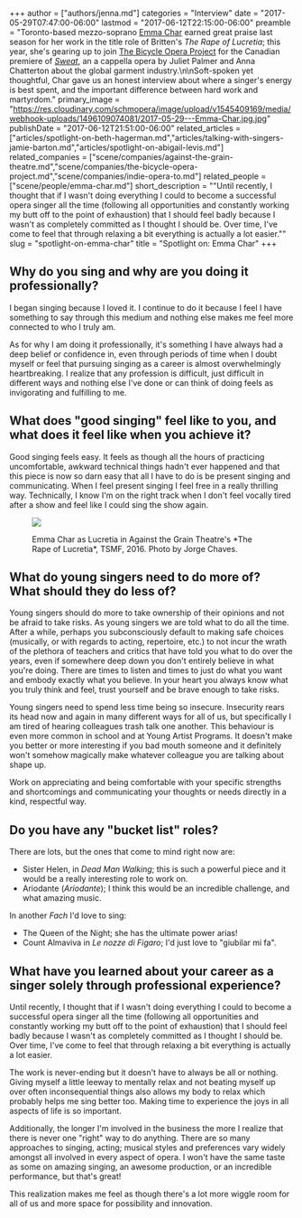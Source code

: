 +++
author = ["authors/jenna.md"]
categories = "Interview"
date = "2017-05-29T07:47:00-06:00"
lastmod = "2017-06-12T22:15:00-06:00"
preamble = "Toronto-based mezzo-soprano [Emma Char](/scene/people/emma-char/) earned great praise last season for her work in the title role of Britten's *The Rape of Lucretia*; this year, she's gearing up to join [The Bicycle Opera Project](/scene/companies/the-bicycle-opera-project/) for the Canadian premiere of [*Sweat*](http://bicycleopera.com/upcoming-sweat/), an a cappella opera by Juliet Palmer and Anna Chatterton about the global garment industry.\n\nSoft-spoken yet thoughtful, Char gave us an honest interview about where a singer's energy is best spent, and the important difference between hard work and martyrdom."
primary_image = "https://res.cloudinary.com/schmopera/image/upload/v1545409169/media/webhook-uploads/1496109074081/2017-05-29---Emma-Char.jpg.jpg"
publishDate = "2017-06-12T21:51:00-06:00"
related_articles = ["articles/spotlight-on-beth-hagerman.md","articles/talking-with-singers-jamie-barton.md","articles/spotlight-on-abigail-levis.md"]
related_companies = ["scene/companies/against-the-grain-theatre.md","scene/companies/the-bicycle-opera-project.md","scene/companies/indie-opera-to.md"]
related_people = ["scene/people/emma-char.md"]
short_description = "&quot;Until recently, I thought that if I wasn&#039;t doing everything I could to become a successful opera singer all the time (following all opportunities and constantly working my butt off to the point of exhaustion) that I should feel badly because I wasn&#039;t as completely committed as I thought I should be. Over time, I&#039;ve come to feel that through relaxing a bit everything is actually a lot easier.&quot;"
slug = "spotlight-on-emma-char"
title = "Spotlight on: Emma Char"
+++

## Why do you sing and why are you doing it professionally? 

I began singing because I loved it. I continue to do it because I feel I have something to say through this medium and nothing else makes me feel more connected to who I truly am.

As for why I am doing it professionally, it's something I have always had a deep belief or confidence in, even through periods of time when I doubt myself or feel that pursuing singing as a career is almost overwhelmingly heartbreaking. I realize that any profession is difficult, just difficult in different ways and nothing else I've done or can think of doing feels as invigorating and fulfilling to me.

## What does "good singing" feel like to you, and what does it feel like when you achieve it?

Good singing feels easy. It feels as though all the hours of practicing uncomfortable, awkward technical things hadn't ever happened and that this piece is now so darn easy that all I have to do is be present singing and communicating. When I feel present singing I feel free in a really thrilling way. Technically, I know I'm on the right track when I don't feel vocally tired after a show and feel like I could sing the show again.

<figure data-type="image">

![](https://res.cloudinary.com/schmopera/image/upload/v1545409169/media/webhook-uploads/1497325825531/323uTWtUK6pURZnpidRy8ucWzQfVry0aCFrdETHne54H-06JoWzHZHKPs23dKESezrZtoqrVgQ0mrbM5369uHxgM5v2m%3Dw680-h680-c)
<figcaption>Emma Char as Lucretia in Against the Grain Theatre's *The Rape of Lucretia*, TSMF, 2016. Photo by Jorge Chaves.</figcaption>
</figure>

## What do young singers need to do more of? What should they do less of?

Young singers should do more to take ownership of their opinions and not be afraid to take risks. As young singers we are told what to do all the time. After a while, perhaps you subconsciously default to making safe choices (musically, or with regards to acting, repertoire, etc.) to not incur the wrath of the plethora of teachers and critics that have told you what to do over the years, even if somewhere deep down you don't entirely believe in what you're doing. There are times to listen and times to just do what you want and embody exactly what you believe. In your heart you always know what you truly think and feel, trust yourself and be brave enough to take risks.

Young singers need to spend less time being so insecure. Insecurity rears its head now and again in many different ways for all of us, but specifically I am tired of hearing colleagues trash talk one another. This behaviour is even more common in school and at Young Artist Programs. It doesn't make you better or more interesting if you bad mouth someone and it definitely won't somehow magically make whatever colleague you are talking about shape up. 

Work on appreciating and being comfortable with your specific strengths and shortcomings and communicating your thoughts or needs directly in a kind, respectful way.

## Do you have any "bucket list" roles?

There are lots, but the ones that come to mind right now are:

- Sister Helen, in *Dead Man Walking*; this is such a powerful piece and it would be a really interesting role to work on.
- Ariodante (*Ariodante*); I think this would be an incredible challenge, and what amazing music.

In another *Fach* I'd love to sing:

- The Queen of the Night; she has the ultimate power arias!
- Count Almaviva in *Le nozze di Figaro*; I'd just love to "giubilar mi fa".

## What have you learned about your career as a singer solely through professional experience?

Until recently, I thought that if I wasn't doing everything I could to become a successful opera singer all the time (following all opportunities and constantly working my butt off to the point of exhaustion) that I should feel badly because I wasn't as completely committed as I thought I should be. Over time, I've come to feel that through relaxing a bit everything is actually a lot easier. 

The work is never-ending but it doesn't have to always be all or nothing. Giving myself a little leeway to mentally relax and not beating myself up over often inconsequential things also allows my body to relax which probably helps me sing better too. Making time to experience the joys in all aspects of life is so important.

Additionally, the longer I'm involved in the business the more I realize that there is never one "right" way to do anything. There are so many approaches to singing, acting; musical styles and preferences vary widely amongst all involved in every aspect of opera. I won't have the same taste as some on amazing singing, an awesome production, or an incredible performance, but that's great!

This realization makes me feel as though there's a lot more wiggle room for all of us and more space for possibility and innovation.
